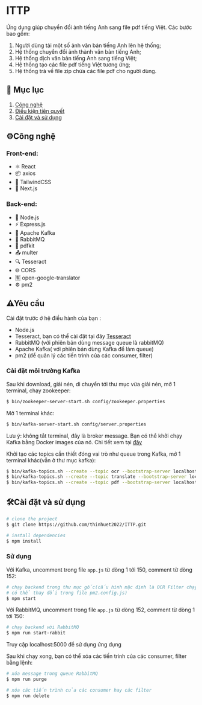 # ITTP
Ứng dụng giúp chuyển đổi ảnh tiếng Anh sang file pdf tiếng Việt. Các bước bao gồm:

1. Người dùng tải một số ảnh văn bản tiếng Anh lên hệ thống;
2. Hệ thống chuyển đổi ảnh thành văn bản tiếng Anh;
3. Hệ thống dịch văn bản tiếng Anh sang tiếng Việt;
4. Hệ thống tạo các file pdf tiếng Việt tương ứng;
5. Hệ thống trả về file zip chứa các file pdf cho người dùng.

## 📓 Mục lục
1. [Công nghệ](#công-nghệ)
2. [Điều kiện tiên quyết](#điều-kiện-tiên-quyết)
3. [Cài đặt và sử dụng](#cài-đặt-và-sử-dụng)

## ⚙Công nghệ
### Front-end:
- ⚛️ React
- 📦 axios
- 🎨 TailwindCSS
- 🔔 Next.js
### Back-end:
- 🚀 Node.js
- ⚡ Express.js
- 📡 Apache Kafka
- 🐰 RabbitMQ
- 📝 pdfkit
- 📤 multer
- 🔍 Tesseract
- 🌐 CORS
- 🈶 open-google-translator
- ⚙️ pm2

## ⚠Yêu cầu
Cài đặt trước ở hệ điều hành của bạn :
+ Node.js
+ Tesseract, bạn có thể cài đặt tại đây [Tesseract](https://tesseract-ocr.github.io/tessdoc/Installation.html)
+ RabbitMQ (với phiên bản dùng message queue là rabbitMQ)
+ Apache Kafka( với phiên bản dùng Kafka để làm queue)
+ pm2 (để quản lý các tiến trình của các consumer, filter)
### Cài đặt môi trường Kafka
Sau khi download, giải nén, di chuyển tới thư mục vừa giải nén, mở 1 terminal, chạy zookeeper:
```sh
$ bin/zookeeper-server-start.sh config/zookeeper.properties
```
Mở 1 terminal khác:
```sh
$ bin/kafka-server-start.sh config/server.properties
```
Lưu ý: không tắt terminal, đây là broker message. Bạn có thể khởi chạy Kafka bằng Docker images của nó. Chi tiết xem tại [đây](https://kafka.apache.org/quickstart)

Khởi tạo các topics cần thiết đóng vai trò như queue trong Kafka, mở 1 terminal khác(vẫn ở thư mục kafka):
```sh
$ bin/kafka-topics.sh --create --topic ocr --bootstrap-server localhost:9092
$ bin/kafka-topics.sh --create --topic translate --bootstrap-server localhost:9092
$ bin/kafka-topics.sh --create --topic pdf --bootstrap-server localhost:9092
```

## 🛠Cài đặt và sử dụng
```sh
# clone the project
$ git clone https://github.com/thinhuet2022/ITTP.git

# install dependencies
$ npm install
```
### Sử dụng
Với Kafka, uncomment trong file `app.js` từ dòng 1 tới 150, comment từ dòng 152:  
```sh
# chạy backend trong thư mục gốc(cấu hình mặc định là OCR Filter chạy 3 consumer
# có thể thay đổi trong file pm2.config.js)
$ npm start
```

 Với RabbitMQ, uncomment trong file `app.js` từ dòng 152, comment từ dòng 1 tới 150:  
```sh
# chạy backend với RabbitMQ
$ npm run start-rabbit
```
Truy cập localhost:5000 để sử dụng ứng dụng

Sau khi chạy xong, bạn có thể xóa các tiến trình của các consumer, filter bằng lệnh:
```sh
# xóa message trong queue RabbitMQ
$ npm run purge

# xóa các tiến trình của các consumer hay các filter 
$ npm run delete
```
